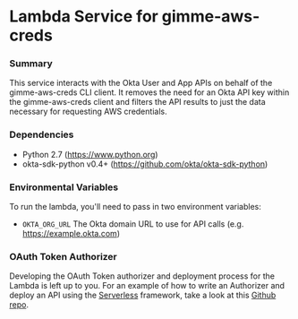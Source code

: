 # Lambda Service for gimme-aws-creds

### Summary
This service interacts with the Okta User and App APIs on behalf of the gimme-aws-creds CLI client.  It removes the need for an Okta API key within the gimme-aws-creds client and filters the API results to just the data necessary for requesting AWS credentials.

### Dependencies
- Python 2.7 (https://www.python.org)
- okta-sdk-python v0.4+ (https://github.com/okta/okta-sdk-python)

### Environmental Variables
To run the lambda, you'll need to pass in two environment variables:
- `OKTA_ORG_URL` The Okta domain URL to use for API calls (e.g. https://example.okta.com)

### OAuth Token Authorizer
Developing the OAuth Token authorizer and deployment process for the Lambda is left up to you.  For an example of how to write an Authorizer and deploy an API using the [Serverless](https://serverless.com/) framework, take a look at this [Github repo](https://github.com/pmcdowell-okta/oauth-jwt-serverless-aws-apigateway).
